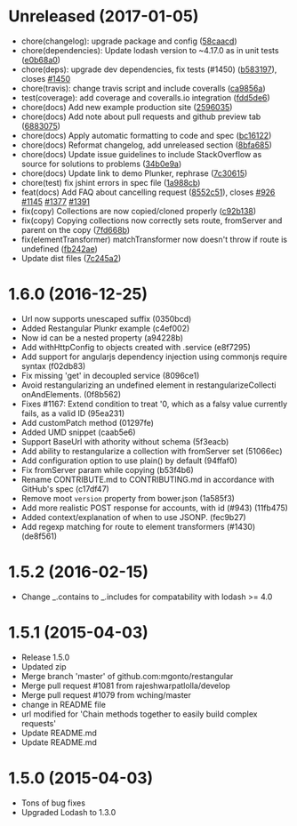 <a name="Unreleased"></a>
# Unreleased (2017-01-05)

* chore(changelog): upgrade package and config ([58caacd](https://github.com/mgonto/restangular/commit/58caacd))
* chore(dependencies): Update lodash version to ~4.17.0 as in unit tests ([e0b68a0](https://github.com/mgonto/restangular/commit/e0b68a0))
* chore(deps): upgrade dev dependencies, fix tests (#1450) ([b583197](https://github.com/mgonto/restangular/commit/b583197)), closes [#1450](https://github.com/mgonto/restangular/issues/1450)
* chore(travis): change travis script and include coveralls ([ca9856a](https://github.com/mgonto/restangular/commit/ca9856a))
* test(coverage): add coverage and coveralls.io integration ([fdd5de6](https://github.com/mgonto/restangular/commit/fdd5de6))
* chore(docs) Add new example production site ([2596035](https://github.com/mgonto/restangular/commit/2596035))
* chore(docs) Add note about pull requests and github preview tab ([6883075](https://github.com/mgonto/restangular/commit/6883075))
* chore(docs) Apply automatic formatting to code and spec ([bc16122](https://github.com/mgonto/restangular/commit/bc16122))
* chore(docs) Reformat changelog, add unreleased section ([8bfa685](https://github.com/mgonto/restangular/commit/8bfa685))
* chore(docs) Update issue guidelines to include StackOverflow as source for solutions to problems ([34b0e9a](https://github.com/mgonto/restangular/commit/34b0e9a))
* chore(docs) Update link to demo Plunker, rephrase ([7c30615](https://github.com/mgonto/restangular/commit/7c30615))
* chore(test) fix jshint errors in spec file ([1a988cb](https://github.com/mgonto/restangular/commit/1a988cb))
* feat(docs) Add FAQ about cancelling request ([8552c51](https://github.com/mgonto/restangular/commit/8552c51)), closes [#926](https://github.com/mgonto/restangular/issues/926) [#1145](https://github.com/mgonto/restangular/issues/1145) [#1377](https://github.com/mgonto/restangular/issues/1377) [#1391](https://github.com/mgonto/restangular/issues/1391)
* fix(copy) Collections are now copied/cloned properly ([c92b138](https://github.com/mgonto/restangular/commit/c92b138))
* fix(copy) Copying collections now correctly sets route, fromServer and parent on the copy ([7fd668b](https://github.com/mgonto/restangular/commit/7fd668b))
* fix(elementTransformer) matchTransformer now doesn't throw if route is undefined ([fb242ae](https://github.com/mgonto/restangular/commit/fb242ae))
* Update dist files ([7c245a2](https://github.com/mgonto/restangular/commit/7c245a2))



# 1.6.0 (2016-12-25)

* Url now supports unescaped suffix (0350bcd)
* Added Restangular Plunkr example (c4ef002)
* Now id can be a nested property (a94228b)
* Add withHttpConfig to objects created with .service (e8f7295)
* Add support for angularjs dependency injection using commonjs require syntax (f02db83)
* Fix missing 'get' in decoupled service (8096ce1)
* Avoid restangularizing an undefined element in restangularizeCollecti onAndElements. (0f8b562)
* Fixes #1167: Extend condition to treat '0, which as a falsy value currently fails, as a valid ID (95ea231)
* Add customPatch method (01297fe)
* Added UMD snippet (caab5e6)
* Support BaseUrl with athority without schema (5f3eacb)
* Add ability to restangularize a collection with fromServer set (51066ec)
* Add configuration option to use plain() by default (94ffaf0)
* Fix fromServer param while copying (b53f4b6)
* Rename CONTRIBUTE.md to CONTRIBUTING.md in accordance with GitHub's spec (c17df47)
* Remove moot `version` property from bower.json (1a585f3)
* Add more realistic POST response for accounts, with id (#943) (11fb475)
* Added context/explanation of when to use JSONP. (fec9b27)
* Add regexp matching for route to element transformers (#1430) (de8f561)

# 1.5.2 (2016-02-15)

* Change \_.contains to \_.includes for compatability with lodash >= 4.0

# 1.5.1 (2015-04-03)

* Release 1.5.0
* Updated zip
* Merge branch 'master' of github.com:mgonto/restangular
* Merge pull request #1081 from rajeshwarpatlolla/develop
* Merge pull request #1079 from wching/master
* change in README file
* url modified for 'Chain methods together to easily build complex requests'
* Update README.md
* Update README.md

# 1.5.0 (2015-04-03)

* Tons of bug fixes
* Upgraded Lodash to 1.3.0
